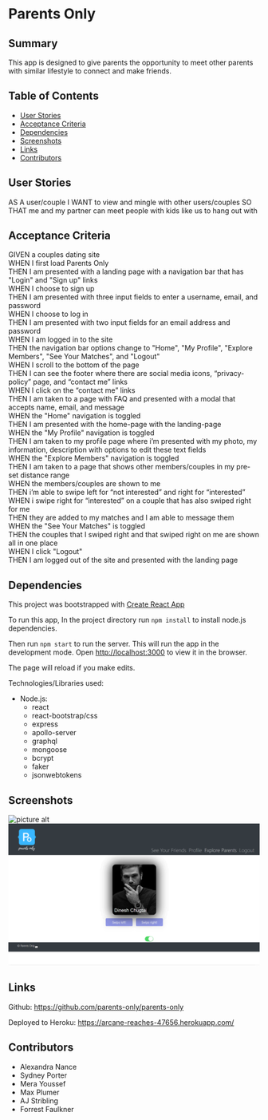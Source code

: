 # Parents Only

## Summary
This app is designed to give parents the opportunity to meet other parents with similar lifestyle to connect and make friends. 


## Table of Contents
- [User Stories](#user-stories)
- [Acceptance Criteria](#acceptance-criteria)
- [Dependencies](#dependencies)
- [Screenshots](#screenshots)
- [Links](#links)
- [Contributors](#contributors)


## User Stories
AS A user/couple
I WANT to view and mingle with other users/couples
SO THAT me and my partner can meet people with kids like us to hang out with 


## Acceptance Criteria 
GIVEN a couples dating site  
WHEN I first load Parents Only  
THEN I am presented with a landing page with a navigation bar that has "Login" and "Sign up" links  
WHEN I choose to sign up  
THEN I am presented with three input fields to enter a username, email, and password  
WHEN I choose to log in  
THEN I am presented with two input fields for an email address and password  
WHEN I am logged in to the site  
THEN the navigation bar options change to "Home", "My Profile", "Explore Members", "See Your Matches", and "Logout"  
WHEN I scroll to the bottom of the page   
THEN I can see the footer where there are social media icons, “privacy-policy” page,  and “contact me” links  
WHEN I click on the “contact me” links     
THEN I am taken to a page with FAQ and presented  with a modal that accepts name, email, and message  
WHEN the "Home" navigation is toggled  
THEN I am presented with the home-page with the landing-page  
WHEN the "My Profile" navigation is toggled  
THEN I am taken to my profile page where i’m presented with my photo, my information, description with options to edit these text fields  
WHEN the "Explore Members" navigation is toggled  
THEN I am taken to a page that shows other members/couples in my pre-set distance range  
WHEN the members/couples are shown to me  
THEN i’m able to swipe left for “not interested” and right for “interested”  
WHEN i swipe right for “interested” on a couple that has also swiped right for me  
THEN they are added to my matches and I am able to message them  
WHEN the "See Your Matches" is toggled  
THEN the couples that I swiped right and that swiped right on me are shown all in one place  
WHEN I click "Logout"  
THEN I am logged out of the site and presented with the landing page  


## Dependencies
This project was bootstrapped with [Create React App](https://github.com/facebook/create-react-app)

To run this app, In the project directory run `npm install` to install node.js dependencies.

Then run `npm start` to run the server.
This will run the app in the development mode.
Open [http://localhost:3000](http://localhost:3000) to view it in the browser.

The page will reload if you make edits.  

Technologies/Libraries used:
* Node.js:
    * react
    * react-bootstrap/css
    * express
    * apollo-server
    * graphql
    * mongoose
    * bcrypt
    * faker
    * jsonwebtokens



## Screenshots
![picture alt](client/public/img/landingpage.PNG)
![picture alt](client/public/img/matchpage.PNG)


## Links
Github: https://github.com/parents-only/parents-only

Deployed to Heroku: https://arcane-reaches-47656.herokuapp.com/


## Contributors
* Alexandra Nance
* Sydney Porter
* Mera Youssef
* Max Plumer
* AJ Stribling
* Forrest Faulkner